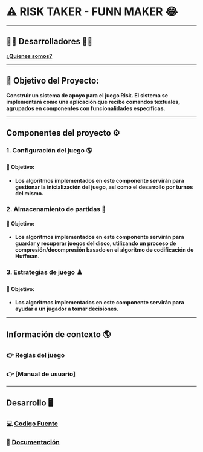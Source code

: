 # :warning: RISK TAKER - FUNN MAKER :joy:

***

## :man_technologist: Desarrolladores :man_technologist:
__[¿Quienes somos?](https://github.com/Juaness06/Risk_taker-fun_maker/wiki/😎¿Quiénes-somos%3F😎)__

***

## :dart: Objetivo del Proyecto:
__Construir un sistema de apoyo para el juego Risk. El sistema se implementará
como una aplicación que recibe comandos textuales, agrupados en componentes con funcionalidades específicas.__ 

***

## Componentes del proyecto :gear:

### 1. Configuración del juego :earth_americas:
#### :dart: Objetivo:
* __Los algoritmos implementados en este componente servirán para gestionar la inicialización del juego,
así como el desarrollo por turnos del mismo.__

### 2. Almacenamiento de partidas :floppy_disk:
#### :dart: Objetivo:
* __Los algoritmos implementados en este componente servirán para guardar y recuperar juegos del disco,
utilizando un proceso de compresión/decompresión basado en el algoritmo de codificación de Huffman.__

### 3. Estrategias de juego :chess_pawn:
#### :dart: Objetivo:
* __Los algoritmos implementados en este componente servirán para ayudar a un jugador a tomar decisiones.__

***

## Información de contexto :earth_americas:
### 👉 [Reglas del juego](https://github.com/Juaness06/Risk_taker-fun_maker/wiki/Reglas-del-Juego-%E2%80%90-Risk)
### 👉 [Manual de usuario]

***

## Desarrollo 🖥️
### 💻 [Codigo Fuente](https://github.com/Juaness06/Risk_taker-fun_maker/tree/main/Contenido%20del%20juego)
### :page_facing_up: [Documentación](https://github.com/Juaness06/Risk_taker-fun_maker/wiki/Documentación-del-Proyecto-‐-Risk)

